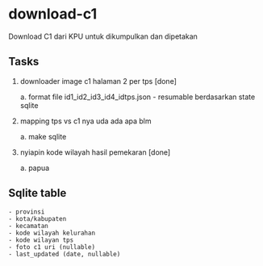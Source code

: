 # download-c1

Download C1 dari KPU untuk dikumpulkan dan dipetakan

## Tasks

1. downloader image c1 halaman 2 per tps [done]

   a. format file id1_id2_id3_id4_idtps.json - resumable berdasarkan state sqlite

2. mapping tps vs c1 nya uda ada apa blm

   a. make sqlite

3. nyiapin kode wilayah hasil pemekaran [done]

   a. papua

## Sqlite table

    - provinsi
    - kota/kabupaten
    - kecamatan
    - kode wilayah kelurahan
    - kode wilayan tps
    - foto c1 uri (nullable)
    - last_updated (date, nullable)
